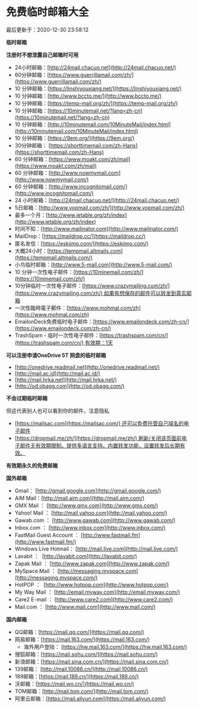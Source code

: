 免费临时邮箱大全[](#免费临时邮箱大全)
=====================

最后更新于：2020-12-30 23:58:12

**临时邮箱**

**注册时不想泄露自己邮箱时可用**

*   24小时邮箱：[http://24mail.chacuo.net](http://24mail.chacuo.net/)
*   60分钟邮箱：[https://www.guerrillamail.com/zh/](https://www.guerrillamail.com/zh/)
*   10 分钟邮箱：[https://linshiyouxiang.net/](https://linshiyouxiang.net/)
*   10 分钟邮箱：[http://www.bccto.me/](http://www.bccto.me/)
*   10 分钟邮箱：[https://temp-mail.org/zh/](https://temp-mail.org/zh/)
*   10 分钟邮箱：[https://10minutemail.net/?lang=zh-cn](https://10minutemail.net/?lang=zh-cn)
*   10 分钟邮箱：[http://10minutemail.com/10MinuteMail/index.html](http://10minutemail.com/10MinuteMail/index.html)
*   10 分钟邮箱：[https://9em.org/](https://9em.org/)
*   30分钟邮箱： [https://shorttimemail.com/zh-Hans](https://shorttimemail.com/zh-Hans)
*   60 分钟邮箱：[https://www.moakt.com/zh/mail](https://www.moakt.com/zh/mail)
*   60 分钟邮箱：[http://www.nowmymail.com](http://www.nowmymail.com/)
*   60 分钟邮箱：[http://www.incognitomail.com/](http://www.incognitomail.com/)
*   24 小时邮箱：[http://24mail.chacuo.net/](http://24mail.chacuo.net/)
*   5日邮箱：[http://www.yopmail.com/zh/](http://www.yopmail.com/zh/)
*   最多一个月：[http://www.jetable.org/zh/index](http://www.jetable.org/zh/index)
*   时间不知：[http://www.mailinator.com](http://www.mailinator.com/)
*   MailDrop：[https://maildrop.cc/](https://maildrop.cc/)
*   匿名发信：[https://eskiimo.com/](https://eskiimo.com/)
*   大概24小时：[https://tempmail.altmails.com](https://tempmail.altmails.com/)
*   小鸟临时邮箱：[http://www.5-mail.com](http://www.5-mail.com/)
*   10 分钟一次性电子邮件：[https://10minemail.com/zh/](https://10minemail.com/zh/)
*   10分钟临时一次性电子邮件：[https://www.crazymailing.com/zh/](https://www.crazymailing.com/zh/) 如果有想保存的邮件可以转发到真实邮箱
*   一次性臨時電子郵件：[https://www.mohmal.com/zh](https://www.mohmal.com/zh)
*   EmailonDeck免费临时电子邮件：[https://www.emailondeck.com/zh-cn/](https://www.emailondeck.com/zh-cn/)
*   TrashSpam - 临时一次性电子邮件：[https://trashspam.com/cn/](https://trashspam.com/cn/) 有效期：1天

**可以注册申请OneDrive 5T 网盘的临时邮箱**

*   [http://onedrive.readmail.net](http://onedrive.readmail.net/)
*   [http://mail.ac.id](http://mail.ac.id/)
*   [http://mail.hrka.net](http://mail.hrka.net/)
*   [http://od.obagg.com](http://od.obagg.com/)

**不会过期临时邮箱**

但这代表别人也可以看到你的邮件，注意隐私

*   [https://mailsac.com](https://mailsac.com/) 还可以免费托管自己域名的电子邮件
*   [https://dropmail.me/zh/](https://dropmail.me/zh/) 刷新/关闭该页面前电子邮件无有效期限制。提供多语言支持。内置转发功能，设置转发后长期有效。

**有效期永久的免费邮箱**

**国外邮箱**

*   Gmail： [http://gmail.google.com](http://gmail.google.com/)
*   AIM Mail：[http://mail.aim.com](http://mail.aim.com/)
*   GMX Mail ： [http://www.gmx.com](http://www.gmx.com/)
*   Yahoo! Mail ： [http://mail.yahoo.com](http://mail.yahoo.com/)
*   Gawab.com ： [http://www.gawab.com](http://www.gawab.com/)
*   Inbox.com ： [http://www.inbox.com](http://www.inbox.com/)
*   FastMail Guest Account ： [http://www.fastmail.fm](http://www.fastmail.fm/)
*   Windows Live Hotmail： [http://mail.live.com](http://mail.live.com/)
*   Lavabit ：  [http://lavabit.com](http://lavabit.com/)
*   Zapak Mail ： [http://www.zapak.com](http://www.zapak.com/)
*   MySpace Mail ： [http://messaging.myspace.com](http://messaging.myspace.com/)
*   HotPOP ：  [http://www.hotpop.com](http://www.hotpop.com/)
*   My Way Mail ： [http://email.myway.com](http://email.myway.com/)
*   Care2 E-mail ： [http://www.care2.com](http://www.care2.com/)
*   Mail.com ： [http://www.mail.com](http://www.mail.com/)

**国内邮箱**

*   QQ邮箱：[https://mail.qq.com/](https://mail.qq.com/)
*   网易邮箱：[https://mail.163.com/](https://mail.163.com/)
    *   海外用户登陆： [https://hw.mail.163.com/](https://hw.mail.163.com/)
*   搜狐邮箱：[https://mail.sohu.com/](https://mail.sohu.com/)
*   新浪邮箱：[https://mail.sina.com.cn/](https://mail.sina.com.cn/)
*   139邮箱： [http://mail.10086.cn/](http://mail.10086.cn/)
*   189邮箱：[https://mail.189.cn/](https://mail.189.cn/)
*   沃邮箱：[https://mail.wo.cn/](https://mail.wo.cn/)
*   TOM邮箱：[http://mail.tom.com/](http://mail.tom.com/)
*   阿里云邮箱：[https://mail.aliyun.com](https://mail.aliyun.com/)